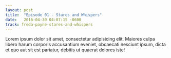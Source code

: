 ```yaml
---
layout: post
title:  "Episode 01 - Stares and Whispers"
date:   2016-04-30 04:07:15 -0600
track: freda-payne-stares-and-whispers
---
```


Lorem ipsum dolor sit amet, consectetur adipisicing elit. Maiores culpa libero harum corporis accusantium eveniet, obcaecati nesciunt ipsum, dicta et quo aut sit est pariatur, debitis ut quaerat dolores iste!
